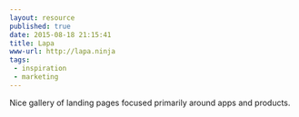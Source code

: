 ```yaml
---
layout: resource
published: true
date: 2015-08-18 21:15:41
title: Lapa
www-url: http://lapa.ninja
tags:
 - inspiration
 - marketing
---
```


Nice gallery of landing pages focused primarily around apps and products.
